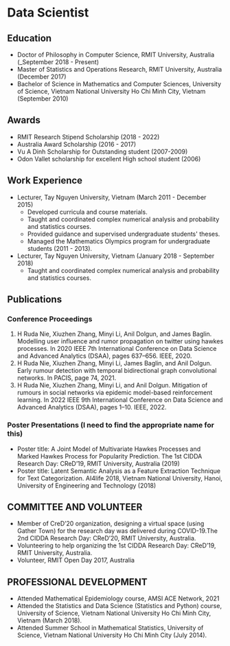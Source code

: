 # Data Scientist

## Education
- Doctor of Philosophy in Computer Science, RMIT University, Australia (_September 2018 - Present)
- Master of Statistics and Operations Research, RMIT University, Australia (December 2017)
- Bachelor of Science in Mathematics and Computer Sciences, University of Science, Vietnam National University Ho Chi Minh City, Vietnam (September 2010)
## Awards
- RMIT Research Stipend Scholarship (2018 - 2022)
- Australia Award Scholarship (2016 - 2017)
- Vu A Dinh Scholarship for Outstanding student (2007-2009)
- Odon Vallet scholarship for excellent High school student (2006)

## Work Experience
- Lecturer, Tay Nguyen University, Vietnam (March 2011 - December 2015)
  - Developed curricula and course materials.
  - Taught and coordinated complex numerical analysis and probability and statistics courses.
  - Provided guidance and supervised undergraduate students' theses.
  - Managed the Mathematics Olympics program for undergraduate students (2011 - 2013). 
- Lecturer, Tay Nguyen University, Vietnam (January 2018 - September 2018)
   - Taught and coordinated complex numerical analysis and probability and statistics courses.
## Publications
### Conference Proceedings
1. H Ruda Nie, Xiuzhen Zhang, Minyi Li, Anil Dolgun, and James Baglin. Modelling user influence and rumor propagation on twitter using hawkes processes. In 2020 IEEE 7th International Conference on Data Science and Advanced Analytics (DSAA), pages 637–656. IEEE, 2020.
2. H Ruda Nie, Xiuzhen Zhang, Minyi Li, James Baglin, and Anil Dolgun. Early rumour detection with temporal bidirectional graph convolutional networks. In PACIS, page 74, 2021.
3. H Ruda Nie, Xiuzhen Zhang, Minyi Li, and Anil Dolgun. Mitigation of rumours in social networks via epidemic model-based reinforcement learning. In 2022 IEEE 9th International Conference on Data Science and Advanced Analytics (DSAA), pages 1–10. IEEE, 2022.
### Poster Presentations (I need to find the appropriate name for this)
- Poster title: A Joint Model of Multivariate Hawkes Processes and Marked Hawkes Process for Popularity Prediction. The 1st CIDDA Research Day: CReD’19, RMIT University, Australia (2019)
-   Poster title: Latent Semantic Analysis as a Feature Extraction Technique for Text Categorization. AI4life 2018, Vietnam National University, Hanoi, University of Engineering and Technology (2018)
## COMMITTEE AND VOLUNTEER
- Member of CreD’20 organization, designing a virtual space (using Gather Town) for the research day was delivered during COVID-19.The 2nd CIDDA Research Day: CReD’20, RMIT University, Australia.
- Volunteering to help organizing the 1st CIDDA Research Day: CReD’19, RMIT University, Australia.
- Volunteer, RMIT Open Day 2017, Australia
## PROFESSIONAL DEVELOPMENT
- Attended Mathematical Epidemiology course, AMSI ACE Network, 2021
- Attended the Statistics and Data Science (Statistics and Python) course, University of Science, Vietnam National University Ho Chi Minh City, Vietnam (March 2018).
- Attended Summer School in Mathematical Statistics,  University of Science, Vietnam National University Ho Chi Minh City (July 2014). 

